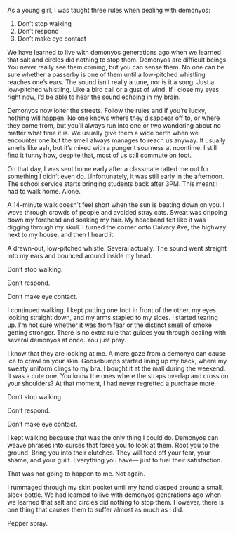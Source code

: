  As a young girl, I was taught three rules when dealing with demonyos:

1. Don’t stop walking
2. Don’t respond
3. Don’t make eye contact

We have learned to live with demonyos generations ago when we learned that salt and circles did nothing to stop them. Demonyos are difficult beings. You never really see them coming, but you can sense them. No one can be sure whether a passerby is one of them until a low-pitched whistling reaches one’s ears. The sound isn’t really a tune, nor is it a song. Just a low-pitched whistling. Like a bird call or a gust of wind. If I close my eyes right now, I’d be able to hear the sound echoing in my brain. 

Demonyos now loiter the streets. Follow the rules and if you’re lucky, nothing will happen. No one knows where they disappear off to, or where they come from, but you’ll always run into one or two wandering about no matter what time it is. We usually give them a wide berth when we encounter one but the smell always manages to reach us anyway. It usually smells like ash, but it’s mixed with a pungent sourness at noontime. I still find it funny how, despite that, most of us still commute on foot.

On that day, I was sent home early after a classmate ratted me out for something I didn’t even do. Unfortunately, it was still early in the afternoon. The school service starts bringing students back after 3PM. This meant I had to walk home. Alone.

A 14-minute walk doesn’t feel short when the sun is beating down on you. I wove through crowds of people and avoided stray cats. Sweat was dripping down my forehead and soaking my hair. My headband felt like it was digging through my skull. I turned the corner onto Calvary Ave, the highway next to my house, and then I heard it.

A drawn-out, low-pitched whistle. Several actually. The sound went straight into my ears and bounced around inside my head.

Don’t stop walking.

Don’t respond.

Don’t make eye contact.

I continued walking. I kept putting one foot in front of the other, my eyes looking straight down, and my arms stapled to my sides. I started tearing up. I’m not sure whether it was from fear or the distinct smell of smoke getting stronger. There is no extra rule that guides you through dealing with several demonyos at once. You just pray.

I know that they are looking at me. A mere gaze from a demonyo can cause ice to crawl on your skin. Goosebumps started lining up my back, where my sweaty uniform clings to my bra. I bought it at the mall during the weekend. It was a cute one. You know the ones where the straps overlap and cross on your shoulders? At that moment, I had never regretted a purchase more.

Don’t stop walking.

Don’t respond.

Don’t make eye contact.

I kept walking because that was the only thing I could do. Demonyos can weave phrases into curses that force you to look at them. Root you to the ground. Bring you into their clutches. They will feed off your fear, your shame, and your guilt. Everything you have— just to fuel their satisfaction.

That was not going to happen to me. Not again.

I rummaged through my skirt pocket until my hand clasped around a small, sleek bottle. We had learned to live with demonyos generations ago when we learned that salt and circles did nothing to stop them. However, there is one thing that causes them to suffer almost as much as I did.

Pepper spray.